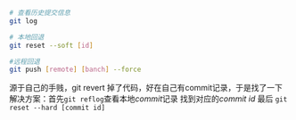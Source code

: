 ```bash
# 查看历史提交信息
git log

# 本地回退
git reset --soft [id]

#远程回退
git push [remote] [banch] --force
```

源于自己的手贱，git revert 掉了代码，好在自己有commit记录，于是找了一下解决方案：首先`git reflog`查看本地*commit*记录 找到对应的*commit id* 最后 `git reset --hard [commit id]`

